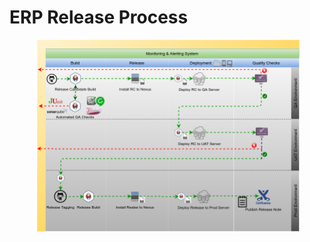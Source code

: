 # ERP Release Process

<figure><img src="../../../.gitbook/assets/image (109).png" alt=""><figcaption></figcaption></figure>
